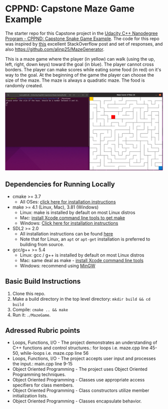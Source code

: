 # CPPND: Capstone Maze Game Example

The starter repo for this Capstone project in the [Udacity C++ Nanodegree Program - CPPND: Capstone Snake Game Example](https://github.com/udacity/CppND-Capstone-Snake-Game). The code for this repo was inspired by [this](https://codereview.stackexchange.com/questions/212296/snake-game-in-c-with-sdl) excellent StackOverflow post and set of responses, and also https://github.com/alinp25/MazeGenerator.

This is a maze game where the player (in yellow) can walk (using the up, left, right, down keys) toward the goal (in blue). The player cannot cross borders. The player can make scores while eating some food (in red) on it's way to the goal. At the beginning of the game the player can choose the size of the maze. The maze is always a quadratic maze. The food is randomly created.

<img src="images/maze.png"/>

## Dependencies for Running Locally
* cmake >= 3.7
  * All OSes: [click here for installation instructions](https://cmake.org/install/)
* make >= 4.1 (Linux, Mac), 3.81 (Windows)
  * Linux: make is installed by default on most Linux distros
  * Mac: [install Xcode command line tools to get make](https://developer.apple.com/xcode/features/)
  * Windows: [Click here for installation instructions](http://gnuwin32.sourceforge.net/packages/make.htm)
* SDL2 >= 2.0
  * All installation instructions can be found [here](https://wiki.libsdl.org/Installation)
  * Note that for Linux, an `apt` or `apt-get` installation is preferred to building from source.
* gcc/g++ >= 5.4
  * Linux: gcc / g++ is installed by default on most Linux distros
  * Mac: same deal as make - [install Xcode command line tools](https://developer.apple.com/xcode/features/)
  * Windows: recommend using [MinGW](http://www.mingw.org/)

## Basic Build Instructions

1. Clone this repo.
2. Make a build directory in the top level directory: `mkdir build && cd build`
3. Compile: `cmake .. && make`
4. Run it: `./MazeGame`.

## Adressed Rubric points

* Loops, Functions, I/O - The project demonstrates an understanding of C++ functions and control structures.: for loops i.e. maze.cpp line 45-50, while-loops i.e. maze.cpp line 56
* Loops, Functions, I/O - The project accepts user input and processes the input.: main.cpp line 9-15
* Object Oriented Programming - The project uses Object Oriented Programming techniques.
* Object Oriented Programming - Classes use appropriate access specifiers for class members.
* Object Oriented Programming - Class constructors utilize member initialization lists.
* Object Oriented Programming - Classes encapsulate behavior.